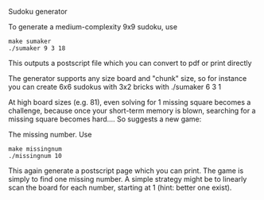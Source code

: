 Sudoku generator

To generate a medium-complexity 9x9 sudoku, use

~~~
make sumaker
./sumaker 9 3 18
~~~

This outputs a postscript file which you can convert to pdf
or print directly

The generator supports any size board and "chunk" size, so
for instance you can create 6x6 sudokus with 3x2 bricks with
./sumaker 6 3 1

At high board sizes (e.g. 81), even solving for 1 missing square becomes a challenge,
because once your short-term memory is blown, searching for a missing square becomes
hard.... So suggests a new game:

The missing number.
Use

~~~
make missingnum
./missingnum 10
~~~

This again generate a postscript page which you can print.
The game is simply to find one missing number. A simple strategy might be to linearly
scan the board for each number, starting at 1 (hint: better one exist).

